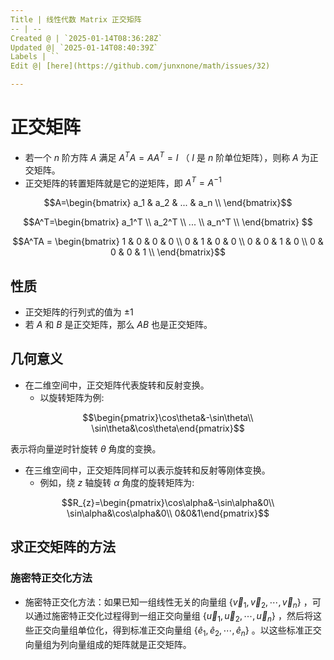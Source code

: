 ```yaml
---
Title | 线性代数 Matrix 正交矩阵
-- | --
Created @ | `2025-01-14T08:36:28Z`
Updated @| `2025-01-14T08:40:39Z`
Labels | ``
Edit @| [here](https://github.com/junxnone/math/issues/32)

---
```

# 正交矩阵

- 若一个 $n$ 阶方阵 $A$ 满足 $A^{T}A = AA^{T}=I$ （ $I$ 是 $n$ 阶单位矩阵），则称 $A$ 为正交矩阵。
- 正交矩阵的转置矩阵就是它的逆矩阵，即 $A^{T}=A^{-1}$

$$A=\begin{bmatrix} a_1 & a_2 & ... & a_n \\ \end{bmatrix}$$

$$A^T=\begin{bmatrix} a_1^T \\ a_2^T \\ ... \\ a_n^T \\ \end{bmatrix} $$

$$A^TA = \begin{bmatrix}
1 & 0 & 0 & 0 \\
0 & 1 & 0 & 0 \\
0 & 0 & 1 & 0 \\
0 & 0 & 0 & 1 \\
\end{bmatrix}$$ 


## 性质
- 正交矩阵的行列式的值为 $\pm1$ 
- 若 $A$ 和 $B$ 是正交矩阵，那么 $AB$ 也是正交矩阵。

## 几何意义
- 在二维空间中，正交矩阵代表旋转和反射变换。
  - 以旋转矩阵为例:

$$\begin{pmatrix}\cos\theta&-\sin\theta\\
\sin\theta&\cos\theta\end{pmatrix}$$

表示将向量逆时针旋转 $\theta$ 角度的变换。

- 在三维空间中，正交矩阵同样可以表示旋转和反射等刚体变换。
  - 例如，绕 $z$ 轴旋转 $\alpha$ 角度的旋转矩阵为:
 
$$R_{z}=\begin{pmatrix}\cos\alpha&-\sin\alpha&0\\
\sin\alpha&\cos\alpha&0\\
0&0&1\end{pmatrix}$$


## 求正交矩阵的方法

### 施密特正交化方法
- 施密特正交化方法：如果已知一组线性无关的向量组 $\left\{\vec{v}_{1},\vec{v}_{2},\cdots,\vec{v}_{n}\right\}$ ，可以通过施密特正交化过程得到一组正交向量组 $\left\{\vec{u}_{1},\vec{u}_{2},\cdots,\vec{u}_{n}\right\}$ ，然后将这些正交向量组单位化，得到标准正交向量组 $\left\{\hat{e}_{1},\hat{e}_{2},\cdots,\hat{e}_{n}\right\}$ 。以这些标准正交向量组为列向量组成的矩阵就是正交矩阵。

